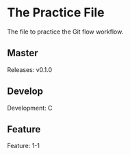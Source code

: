 # The Practice File
The file to practice the Git flow workflow.

## Master
Releases: v0.1.0

## Develop
Development: C

## Feature
Feature: 1-1
